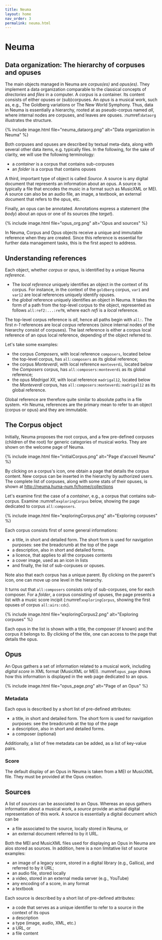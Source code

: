 ```yaml
---
title: Neuma
layout: home
nav_order: 3
permalink: neuma.html
---
```


# Neuma


## Data organization: The hierarchy of corpuses and opuses

The main objects managed in Neuma are *corpus(es)* and *opus(es)*. They 
implement a data organization comparable to the classical
concepts of *directories* and *files* in a computer. A *corpus*
is a container. Its content consists of either 
opuses or (sub)corpuses. 
An *opus* is a musical work, such as, e.g., The Goldberg variations
or The New World Symphony. Thus, data in Neuma is essentially
a hierarchy,  rooted at as pseudo-corpus named *all*, where internal nodes
are corpuses, and leaves are opuses. :numref:`dataorg` illustrates the structure.


{% include image.html
file="neuma_dataorg.png" alt="Data organization in Neuma"  %} 

Both corpuses and opuses are described by textual meta-data, along
with several other data items, e.g. typically files.
In the following, for the sake of clarity, we will use 
the following terminology:

  - a *container* is a corpus that contains sub-corpuses
  - an *folder* is a corpus that contains opuses

A third, important type of object is called *Source*. A source is
any digital document that represents an information about an opus. 
A source is typically a file that encodes the music in a format such as
MusicXML or MEI. A source can also be an audio file, an image, a
textbook, an external document that refers to the opus, etc. 

Finally, an opus can be annotated. Annotations express a statement
(the *body*) about an opus or one of its sources (the *target*).


{% include image.html
file="opus_org.png" alt="Opus and sources"  %} 

In Neuma, Corpus and Opus objects
receive a unique and immutable reference when they are
created. Since this reference is essential for further data 
management tasks, this is the first aspect to address.

## Understanding references

Each object, whether *corpus* or *opus*, is identified by a unique Neuma *reference*. 

 - The *local reference* uniquely identifies an object in the context of
   its corpus. For instance, in the context of the ``goldberg`` corpus,
   ``var1`` and ``var12`` are local references uniquely identify opuses.
 - the *global* reference uniquely identifies an object in Neuma. It 
   takes the form of a path from the top-level corpus to the object, 
   represented as follows ``all:ref2:...:refN``,  where each *refi* is a 
   *local*    reference. 
   
The top-level corpus
reference is *all*, hence all paths begin with ``all:``.
The first *n-1* references are local *corpus* references (since
internal nodes of the hierarchy consist of corpuses). 
The last reference is either a corpus local
reference of an opus local reference, depending of the 
object referred to.

Let's take some examples:

  - the corpus *Composers*, with local reference ``composers``, located
    below the top-level corpus, has ``all:composers`` as its global reference;
  - the corpus *Monteverdi*, with local reference ``monteverdi``, located
    below the *Composers* corpus, has ``all:composers:monteverdi`` as its global reference;
  - the opus *Madrigal XII*,  with local reference ``madrigal12``, located
    below the *Monteverdi* corpus, has ``all:composers:monteverdi:madrigal12`` as 
    its global reference.

Global reference are therefore quite similar to  absolute paths in a file system. 
*In Neuma, references are the primary mean to refer to an object (corpus or opus)
and they are immutable.

## The Corpus object

Initially, Neuma proposes the root corpus, and a few pre-defined corpuses 
(children of the root) for generic 
categories of musical works. They are shown on the welcome 
page of Neuma.


{% include image.html
file="initialCorpus.png" alt="Page d'accueil Neuma"  %} 

By clicking on a corpus's icon, one obtain a page that 
details the corpus content. 
New corpus can be inserted in the hierarchy by authorized users. 
The complete list of corpuses, along with some stats of their opuses,
is shown at http://neuma.huma-num.fr/home/collections

Let's examine first the case
of a *container*, e.g., a corpus that contains
sub-corpus. Examine :numref:`exploringCorpus` below,
showing the page dedicated to corpus ``all:composers``.


{% include image.html
file="exploringCorpus.png" alt="Exploring corpuses"  %} 

Each corpus consists first of some general informations:

  - a title, in short and detailed form. The short form is 
    used for navigation purposes: see the breadcrumb at the top of the page
  - a description, also in short and detailed forms.
  - a licence, that applies to all the corpuses contents
  - a cover image, used as an icon in lists
  - and finally, the list of sub-corpuses or opuses.

Note also that each corpus has a unique parent. By clicking
on the parent's icon, one can move up one level in the hierarchy.

It turns out that ``all:composers`` consists only of sub-corpuses,
one for each composer. For a *folder*, a corpus consisting of opuses, the page 
presents a list with a music score incipit (:numref:`exploringCorpus`, showing
the first opuses of corpus ``all:airs:cdc``).


{% include image.html
file="exploringCorpus2.png" alt="Exploring corpuses"  %} 

Each opus in the list is shown with a title, the composer (if known)
and the corpus it belongs to. By clicking of the title, one can access
to the page that details the opus.

## Opus

An Opus gathers a set of information related to a musical work,
including  *digital score* in XML format (MusicXML or MEI). 
:numref:`opus_page` shows how this information is displayed in the
web page dedicated to an opus. 


{% include image.html
file="opus_page.png" alt="Page of an Opus"  %} 


### Metadata

Each opus is described by a short list of pre-defined attributes:

  - a title, in short and detailed form. The short form is 
    used for navigation purposes: see the breadcrumb at the top of the page
  - a description, also in short and detailed forms.
  - a composer (optional)

Additionally, a list of free metadata can be added, as a list of key-value pairs.

### Score

The default display of an Opus in Neuma is taken from a MEI or MusicXML file. They
must be provided at the Opus creation.

## Sources

A list of *sources* can be associated to an Opus. Whereas an opus gathers
information about a musical work, a *source* provide an actual
digital representation of this work.  A source is essentially a digital document
which can be

  - a file associated to the source, locally stored in Neuma, or
  - an external document referred to by it URL.
 
Both the MEI and MusicXML files used for displaying an Opus in Neuma are alos stored
as sources. In addition, here is a non limitative list of source examples:

  - an image of a legacy score, stored in a digital library (e.g., Gallica), and referred to by it URL;
  - an audio file, stored locally
  - a video, stored in an external media server (e.g., YouTube) 
  - any encoding of a score, in any format
  - a textbook
  
Each source is described by a short list of pre-defined attributes:

 - a code that serves as a unique identifier to refer to a source in the context of its opus
 - a description
 - a type (image, audio, XML, etc.)
 - a URL, or
 - a file content
